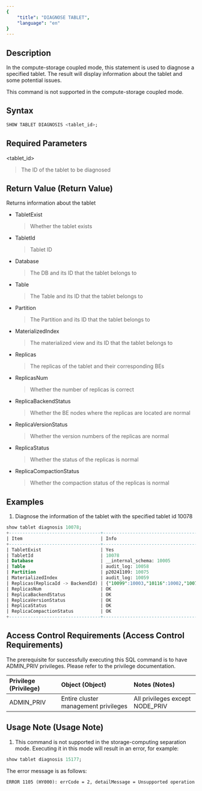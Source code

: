 ```yaml
---
{
    "title": "DIAGNOSE TABLET",
    "language": "en"
}
---
```


## Description

In the compute-storage coupled mode, this statement is used to diagnose a specified tablet. The result will display information about the tablet and some potential issues.

This command is not supported in the compute-storage coupled mode.

## Syntax

```sql
SHOW TABLET DIAGNOSIS <tablet_id>;
```

## Required Parameters

<tablet_id>

> The ID of the tablet to be diagnosed

## Return Value (Return Value)

Returns information about the tablet

- TabletExist

  > Whether the tablet exists

- TabletId

    > Tablet ID

- Database

  > The DB and its ID that the tablet belongs to

- Table

  > The Table and its ID that the tablet belongs to

- Partition

  > The Partition and its ID that the tablet belongs to

- MaterializedIndex

  > The materialized view and its ID that the tablet belongs to

- Replicas

  > The replicas of the tablet and their corresponding BEs

- ReplicasNum

  > Whether the number of replicas is correct

- ReplicaBackendStatus

  > Whether the BE nodes where the replicas are located are normal

- ReplicaVersionStatus

  > Whether the version numbers of the replicas are normal

- ReplicaStatus

  > Whether the status of the replicas is normal

- ReplicaCompactionStatus

  > Whether the compaction status of the replicas is normal

## Examples

1. Diagnose the information of the tablet with the specified tablet id 10078

  ```sql
  show tablet diagnosis 10078;
  +----------------------------------+---------------------------------------------+------------+
  | Item                             | Info                                        | Suggestion |
  +----------------------------------+---------------------------------------------+------------+
  | TabletExist                      | Yes                                         |            |
  | TabletId                         | 10078                                       |            |
  | Database                         | __internal_schema: 10005                    |            |
  | Table                            | audit_log: 10058                            |            |
  | Partition                        | p20241109: 10075                            |            |
  | MaterializedIndex                | audit_log: 10059                            |            |
  | Replicas(ReplicaId -> BackendId) | {"10099":10003,"10116":10002,"10079":10004} |            |
  | ReplicasNum                      | OK                                          |            |
  | ReplicaBackendStatus             | OK                                          |            |
  | ReplicaVersionStatus             | OK                                          |            |
  | ReplicaStatus                    | OK                                          |            |
  | ReplicaCompactionStatus          | OK                                          |            |
  +----------------------------------+---------------------------------------------+------------+
  ```

## Access Control Requirements (Access Control Requirements)

The prerequisite for successfully executing this SQL command is to have ADMIN_PRIV privileges. Please refer to the privilege documentation.

| Privilege (Privilege) | Object (Object)                      | Notes (Notes)                   |
| :-------------------- | :----------------------------------- | :------------------------------ |
| ADMIN_PRIV            | Entire cluster management privileges | All privileges except NODE_PRIV |

## Usage Note (Usage Note)

1. This command is not supported in the storage-computing separation mode. Executing it in this mode will result in an error, for example:

  ```sql
  show tablet diagnosis 15177;
  ```

  The error message is as follows:

  ```Plain
  ERROR 1105 (HY000): errCode = 2, detailMessage = Unsupported operation
  ```